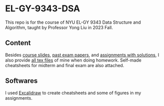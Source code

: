 # EL-GY-9343-DSA

This repo is for the course of NYU EL-GY 9343 Data Structure and Algorithm, taught by Professor Yong Liu in 2023 Fall.

## Content

Besides [course slides](./Slides/), [past exam papers](./Exams/), and [assignments with solutions](./Assignments/), I also provide [all tex files](./Assignments/tex/) of mine when doing homework. Self-made cheatsheets for midterm and final exam are also attached.

## Softwares

I used [Excalidraw](https://github.com/excalidraw) to create cheatsheets and some of figures in my assignments.

